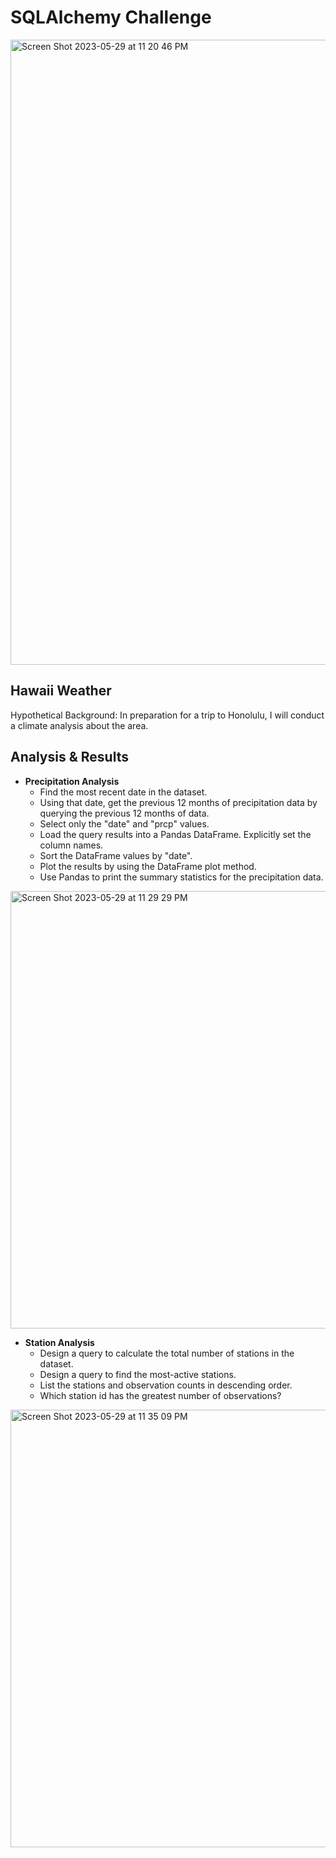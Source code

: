 # SQLAlchemy Challenge

<img width="1000" alt="Screen Shot 2023-05-29 at 11 20 46 PM" src="https://github.com/therahgithub/sqlalchemy-challenge/assets/119986667/3c0fd2d0-e614-4413-bb1b-4b74e383bc8c">

## Hawaii Weather

Hypothetical Background: In preparation for a trip to Honolulu, I will conduct a climate analysis about the area.

## Analysis & Results

* __Precipitation Analysis__
  * Find the most recent date in the dataset.
  * Using that date, get the previous 12 months of precipitation data by querying the previous 12 months of data.
  * Select only the "date" and "prcp" values.
  * Load the query results into a Pandas DataFrame. Explicitly set the column names.
  * Sort the DataFrame values by "date".
  * Plot the results by using the DataFrame plot method.
  * Use Pandas to print the summary statistics for the precipitation data.

<img width="700" alt="Screen Shot 2023-05-29 at 11 29 29 PM" src="https://github.com/therahgithub/sqlalchemy-challenge/assets/119986667/d3f37cf1-6dc1-42fb-b78f-4138482551f4">

* __Station Analysis__
  * Design a query to calculate the total number of stations in the dataset.
  * Design a query to find the most-active stations.
  * List the stations and observation counts in descending order.
  * Which station id has the greatest number of observations? 

<img width="700" alt="Screen Shot 2023-05-29 at 11 35 09 PM" src="https://github.com/therahgithub/sqlalchemy-challenge/assets/119986667/2cf979d5-dc34-4d63-9142-8766455a8be2">
